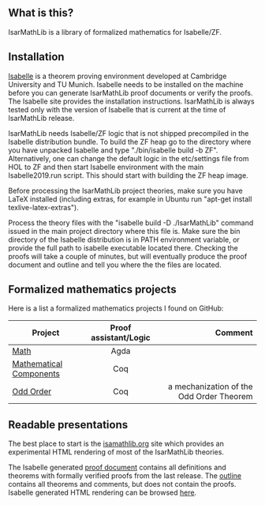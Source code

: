 ## What is this?

IsarMathLib is a library of formalized mathematics for Isabelle/ZF.

## Installation

[Isabelle](https://www.cl.cam.ac.uk/research/hvg/Isabelle/index.html) is a theorem proving environment developed at Cambridge University and TU Munich.
Isabelle needs to be installed on the machine before you can generate IsarMathLib proof documents or verify the proofs. The Isabelle site provides the installation instructions. IsarMathLib is always tested only with the version of Isabelle that is current at the time of IsarMathLib release.

IsarMathLib needs Isabelle/ZF logic that is not shipped precompiled in the Isabelle distribution bundle. To build the ZF heap go to the directory where you have unpacked Isabelle and type "./bin/isabelle build -b ZF". Alternatively, one can change the default logic in the etc/settings file from HOL to ZF and then start Isabelle environment with the main Isabelle2019.run script. This should start with building the ZF heap image.

Before processing the IsarMathLib project theories, make sure you have LaTeX installed (including extras, for example in Ubuntu run "apt-get install texlive-latex-extras").

Process the theory files with the "isabelle build -D ./IsarMathLib" command issued in the main project directory where this file is. Make sure the bin directory of the Isabelle distribution is in PATH environment variable, or provide the full path to isabelle executable located there. Checking the proofs will take a couple of minutes, but will eventually produce the proof document and outline and tell you where the the files are located.

## Formalized mathematics projects

Here is a list a formalized mathematics projects I found on GitHub:

| Project                                                          | Proof assistant/Logic  |  Comment |
|------------------------------------------------------------------|:----------------------:|---------:|
| [Math](https://github.com/berenoguz/Math)                        |  Agda                  |          |
| [Mathematical Components](https://github.com/math-comp/math-comp)|  Coq                   |          |
| [Odd Order](https://github.com/math-comp/odd-order)              |  Coq                   |a mechanization of the Odd Order Theorem| 


## Readable presentations

The best place to start is the [isamathlib.org](http://www.isarmathlib.org/) site which provides an experimental HTML rendering of most of the IsarMathLib theories.

The Isabelle generated [proof document](https://skolodynski.github.io/IsarMathLib/IsarMathLib/document.pdf) contains all definitions and theorems with formally verified proofs from the last release. The [outline](https://skolodynski.github.io/IsarMathLib/IsarMathLib/outline.pdf) contains all theorems and comments, but does not contain the proofs. Isabelle generated HTML rendering can be browsed [here](https://skolodynski.github.io/IsarMathLib/IsarMathLib/index.html).
